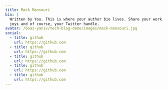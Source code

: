 ```yaml
---
title: Mack Mansouri
bio: |
  Written by You. This is where your author bio lives. Share your work, your
  joys and of course, your Twitter handle.
avatar: /boaz-yaniv/tech-blog-demo/images/mack-mansouri.jpg
social:
  - title: github
    url: https://github.com
  - title: github
    url: https://github.com
  - title: github
    url: https://github.com
  - title: github
    url: https://github.com
  - title: github
    url: https://github.com
---
```

